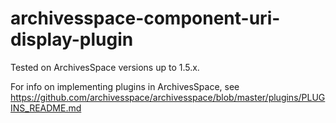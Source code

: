 # archivesspace-component-uri-display-plugin

Tested on ArchivesSpace versions up to 1.5.x.

For info on implementing plugins in ArchivesSpace, see https://github.com/archivesspace/archivesspace/blob/master/plugins/PLUGINS_README.md

